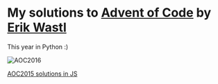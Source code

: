 My solutions to [Advent of Code](http://adventofcode.com/2016) by [Erik Wastl](https://github.com/topaz)
============

This year in Python :)

![AOC2016](https://cloud.githubusercontent.com/assets/768070/22447329/2e6dd29c-e752-11e6-8750-8cf37894862c.png)

[AOC2015 solutions in JS](https://github.com/makaroni4/adventofcode)
